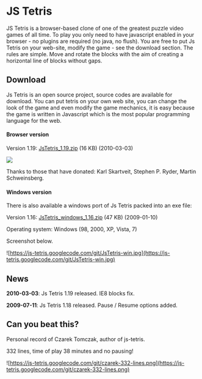 # JS Tetris #

JS Tetris is a browser-based clone of one of the greatest puzzle video games of all time.
To play you only need to have javascript enabled in your browser - no plugins are required (no java, no flush). You are free to put Js Tetris on your web-site, modify the game - see the download section. The rules are simple. Move and rotate the blocks
with the aim of creating a horizontal line of blocks without gaps.

## Download ##

Js Tetris is an open source project, source codes are available for download.
You can put tetris on your own web site, you can change the look of the game and even modify the game mechanics, it is easy because the game is written in Javascript which is the most popular programming language for the web.

#### Browser version ####

Version 1.19: [JsTetris\_1.19.zip](http://js-tetris.googlecode.com/files/JsTetris_1.19.zip) (16 KB) (2010-03-03)

<a href='https://www.paypal.com/cgi-bin/webscr?cmd=_s-xclick&hosted_button_id=HGPMFZMASQL5Y'><img src='https://www.paypalobjects.com/en_US/GB/i/btn/btn_donateCC_LG.gif' /></a>

Thanks to those that have donated: Karl Skartveit, Stephen P. Ryder, Martin Schweinsberg.

#### Windows version ####

There is also available a windows port of Js Tetris packed into an exe file:

Version 1.16: [JsTetris\_windows\_1.16.zip](http://js-tetris.googlecode.com/files/JsTetris_windows_1.16.zip) (47 KB) (2009-01-10)

Operating system: Windows (98, 2000, XP, Vista, 7)

Screenshot below.

![https://js-tetris.googlecode.com/git/JsTetris-win.jpg](https://js-tetris.googlecode.com/git/JsTetris-win.jpg)

## News ##

<b>2010-03-03</b>: Js Tetris 1.19 released. IE8 blocks fix.

<b>2009-07-11</b>: Js Tetris 1.18 released. Pause / Resume options added.

## Can you beat this? ##

Personal record of Czarek Tomczak, author of js-tetris.

332 lines, time of play 38 minutes and no pausing!

![https://js-tetris.googlecode.com/git/czarek-332-lines.png](https://js-tetris.googlecode.com/git/czarek-332-lines.png)